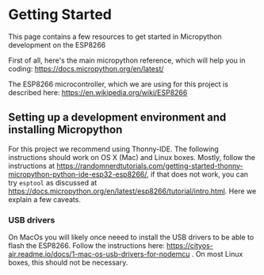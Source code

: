# Getting Started

This page contains a few resources to get started in Micropython development on the ESP8266

First of all, here's the main micropython reference, which will help you in coding: https://docs.micropython.org/en/latest/

The ESP8266 microcontroller, which we are using for this project is described here: https://en.wikipedia.org/wiki/ESP8266

## Setting up a development environment and installing Micropython

For this project we recommend using Thonny-IDE. The following instructions should work on OS X (Mac) and Linux boxes. 
Mostly, follow the instructions at https://randomnerdtutorials.com/getting-started-thonny-micropython-python-ide-esp32-esp8266/, 
if that does not work, you can try `esptool` as discussed at https://docs.micropython.org/en/latest/esp8266/tutorial/intro.html. 
Here we explain a few caveats.

### USB drivers

On MacOs you will likely once neeed to install the USB drivers to be able to flash the ESP8266. Follow the instructions
here: https://cityos-air.readme.io/docs/1-mac-os-usb-drivers-for-nodemcu . On most Linux boxes, this should not
be necessary.

